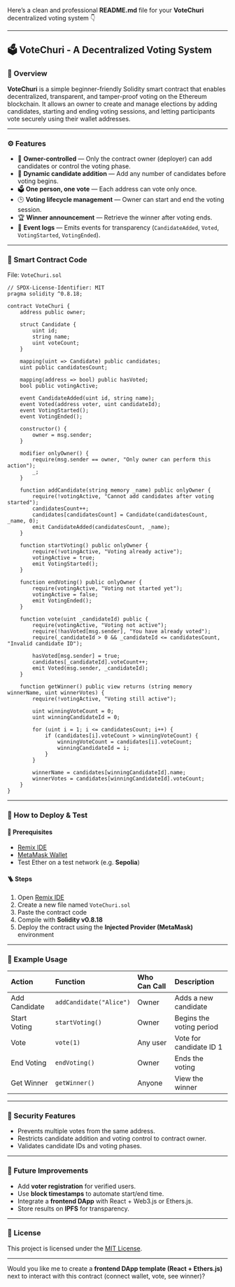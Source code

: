 Here’s a clean and professional **README.md** file for your **VoteChuri** decentralized voting system 👇

---

## 🗳️ VoteChuri - A Decentralized Voting System

### 📜 Overview

**VoteChuri** is a simple beginner-friendly Solidity smart contract that enables decentralized, transparent, and tamper-proof voting on the Ethereum blockchain.
It allows an owner to create and manage elections by adding candidates, starting and ending voting sessions, and letting participants vote securely using their wallet addresses.

---

### ⚙️ Features

* 👑 **Owner-controlled** — Only the contract owner (deployer) can add candidates or control the voting phase.
* 🧩 **Dynamic candidate addition** — Add any number of candidates before voting begins.
* 🗳️ **One person, one vote** — Each address can vote only once.
* 🕒 **Voting lifecycle management** — Owner can start and end the voting session.
* 🏆 **Winner announcement** — Retrieve the winner after voting ends.
* 📢 **Event logs** — Emits events for transparency (`CandidateAdded`, `Voted`, `VotingStarted`, `VotingEnded`).

---

### 🧱 Smart Contract Code

File: `VoteChuri.sol`

```solidity
// SPDX-License-Identifier: MIT
pragma solidity ^0.8.18;

contract VoteChuri {
    address public owner;

    struct Candidate {
        uint id;
        string name;
        uint voteCount;
    }

    mapping(uint => Candidate) public candidates;
    uint public candidatesCount;

    mapping(address => bool) public hasVoted;
    bool public votingActive;

    event CandidateAdded(uint id, string name);
    event Voted(address voter, uint candidateId);
    event VotingStarted();
    event VotingEnded();

    constructor() {
        owner = msg.sender;
    }

    modifier onlyOwner() {
        require(msg.sender == owner, "Only owner can perform this action");
        _;
    }

    function addCandidate(string memory _name) public onlyOwner {
        require(!votingActive, "Cannot add candidates after voting started");
        candidatesCount++;
        candidates[candidatesCount] = Candidate(candidatesCount, _name, 0);
        emit CandidateAdded(candidatesCount, _name);
    }

    function startVoting() public onlyOwner {
        require(!votingActive, "Voting already active");
        votingActive = true;
        emit VotingStarted();
    }

    function endVoting() public onlyOwner {
        require(votingActive, "Voting not started yet");
        votingActive = false;
        emit VotingEnded();
    }

    function vote(uint _candidateId) public {
        require(votingActive, "Voting not active");
        require(!hasVoted[msg.sender], "You have already voted");
        require(_candidateId > 0 && _candidateId <= candidatesCount, "Invalid candidate ID");

        hasVoted[msg.sender] = true;
        candidates[_candidateId].voteCount++;
        emit Voted(msg.sender, _candidateId);
    }

    function getWinner() public view returns (string memory winnerName, uint winnerVotes) {
        require(!votingActive, "Voting still active");

        uint winningVoteCount = 0;
        uint winningCandidateId = 0;

        for (uint i = 1; i <= candidatesCount; i++) {
            if (candidates[i].voteCount > winningVoteCount) {
                winningVoteCount = candidates[i].voteCount;
                winningCandidateId = i;
            }
        }

        winnerName = candidates[winningCandidateId].name;
        winnerVotes = candidates[winningCandidateId].voteCount;
    }
}
```

---

### 🚀 How to Deploy & Test

#### 🧠 Prerequisites

* [Remix IDE](https://remix.ethereum.org/)
* [MetaMask Wallet](https://metamask.io/)
* Test Ether on a test network (e.g. **Sepolia**)

#### 🪜 Steps

1. Open [Remix IDE](https://remix.ethereum.org)
2. Create a new file named `VoteChuri.sol`
3. Paste the contract code
4. Compile with **Solidity v0.8.18**
5. Deploy the contract using the **Injected Provider (MetaMask)** environment

---

### 🧩 Example Usage

| Action        | Function                | Who Can Call | Description              |
| :------------ | :---------------------- | :----------- | :----------------------- |
| Add Candidate | `addCandidate("Alice")` | Owner        | Adds a new candidate     |
| Start Voting  | `startVoting()`         | Owner        | Begins the voting period |
| Vote          | `vote(1)`               | Any user     | Vote for candidate ID 1  |
| End Voting    | `endVoting()`           | Owner        | Ends the voting          |
| Get Winner    | `getWinner()`           | Anyone       | View the winner          |

---

### 🔐 Security Features

* Prevents multiple votes from the same address.
* Restricts candidate addition and voting control to contract owner.
* Validates candidate IDs and voting phases.

---

### 🧠 Future Improvements

* Add **voter registration** for verified users.
* Use **block timestamps** to automate start/end time.
* Integrate a **frontend DApp** with React + Web3.js or Ethers.js.
* Store results on **IPFS** for transparency.

---

### 🪪 License

This project is licensed under the [MIT License](https://opensource.org/licenses/MIT).

---

Would you like me to create a **frontend DApp template (React + Ethers.js)** next to interact with this contract (connect wallet, vote, see winner)?
